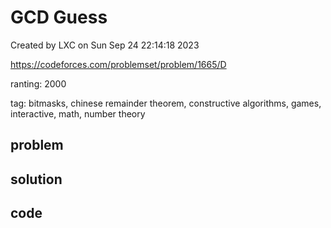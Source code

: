 # GCD Guess

Created by LXC on Sun Sep 24 22:14:18 2023

https://codeforces.com/problemset/problem/1665/D

ranting: 2000

tag: bitmasks, chinese remainder theorem, constructive algorithms, games, interactive, math, number theory

## problem



## solution



## code

``` cpp

```
